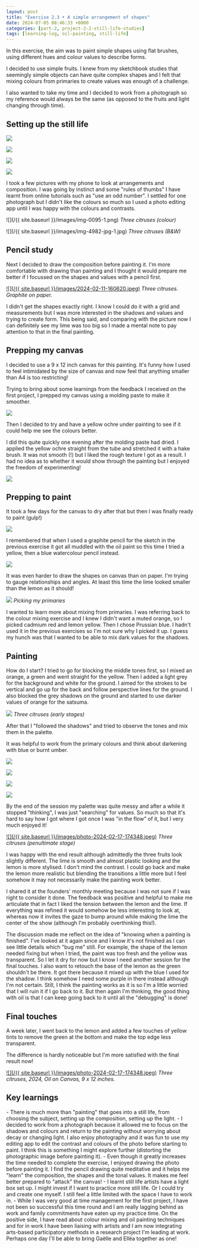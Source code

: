 ```yaml
---
layout: post
title: "Exercise 2.3 • A simple arrangement of shapes"
date: 2024-07-05 08:46:33 +0000
categories: [part-2, project-2-2-still-life-studies]
tags: [learning-log, oil-painting, still-life]
---
```


In this exercise, the aim was to paint simple shapes using flat brushes, using different hues and colour values to describe forms.

<!-- /wp:paragraph --><!-- wp:paragraph -->

I decided to use simple fruits. I knew from my sketchbook studies that seemingly simple objects can have quite complex shapes and I felt that mixing colours from primaries to create values was enough of a challenge.

<!-- /wp:paragraph --><!-- wp:paragraph -->

I also wanted to take my time and I decided to work from a photograph so my reference would always be the same (as opposed to the fruits and light changing through time).

<!-- /wp:paragraph --><!-- wp:heading {"className":"wp-block-heading"} -->
## Setting up the still life 
<!-- /wp:heading --><!-- wp:gallery {"linkTo":"none"} -->
<!-- wp:image {"id":865} -->
![](https://spaces.oca.ac.uk/gaellelog/wp-content/uploads/sites/5355/2024/06/img_4981.jpg)
<!-- /wp:image --><!-- wp:image {"id":863} -->
![](https://spaces.oca.ac.uk/gaellelog/wp-content/uploads/sites/5355/2024/06/img_4978.jpg)
<!-- /wp:image --><!-- wp:image {"id":862,"linkDestination":"none"} -->
![](https://spaces.oca.ac.uk/gaellelog/wp-content/uploads/sites/5355/2024/06/img_4976.jpg)
<!-- /wp:image --><!-- wp:image {"id":864} -->
![](https://spaces.oca.ac.uk/gaellelog/wp-content/uploads/sites/5355/2024/06/img_4974.jpg)
<!-- /wp:image -->
<!-- /wp:gallery --><!-- wp:paragraph -->

I took a few pictures with my phone to look at arrangements and composition. I was going by instinct and some "rules of thumbs" I have learnt from online tutorials such as "use an odd number". I settled for one photograph but I didn't like the colours so much so I used a photo editing app until I was happy with the colours and contrasts.

<!-- /wp:paragraph --><!-- wp:image {"id":867,"sizeSlug":"large"} -->
![](/{{ site.baseurl }}/images/img-0095-1.png)
_Three citruses (colour)_
<!-- /wp:image --><!-- wp:group {"layout":{"type":"flex","flexWrap":"nowrap"}} -->
<!-- wp:image {"id":866,"sizeSlug":"large"} -->
![](/{{ site.baseurl }}/images/img-4982-jpg-1.jpg)
_Three citruses (B&W)_
<!-- /wp:image -->
<!-- /wp:group --><!-- wp:heading {"className":"wp-block-heading"} -->
## Pencil study
<!-- /wp:heading --><!-- wp:paragraph -->

Next I decided to draw the composition before painting it. I'm more comfortable with drawing than painting and I thought it would prepare me better if I focussed on the shapes and values with a pencil first.

<!-- /wp:paragraph --><!-- wp:image {"id":868,"sizeSlug":"large","linkDestination":"media"} -->
[![](/{{ site.baseurl }}/images/2024-02-11-160620.jpeg)](https://spaces.oca.ac.uk/gaellelog/wp-content/uploads/sites/5355/2024/06/2024-06-03_083550-1.jpg)
_Three citruses. Graphite on paper._
<!-- /wp:image --><!-- wp:paragraph -->

I didn't get the shapes exactly right. I know I could do it with a grid and measurements but I was more interested in the shadows and values and trying to create form. This being said, and comparing with the picture now I can definitely see my lime was too big so I made a mental note to pay attention to that in the final painting.

<!-- /wp:paragraph --><!-- wp:heading {"className":"wp-block-heading"} -->
## Prepping my canvas
<!-- /wp:heading --><!-- wp:paragraph -->

I decided to use a 9 x 12 inch canvas for this painting. It's funny how I used to feel intimidated by the size of canvas and now feel that anything smaller than A4 is too restricting!

<!-- /wp:paragraph --><!-- wp:paragraph -->

Trying to bring about some learnings from the feedback I received on the first project, I prepped my canvas using a molding paste to make it smoother.

<!-- /wp:paragraph --><!-- wp:image {"id":869,"sizeSlug":"large"} -->
![](https://spaces.oca.ac.uk/gaellelog/wp-content/uploads/sites/5355/2024/06/img_4988.jpg)
<!-- /wp:image --><!-- wp:paragraph -->

Then I decided to try and have a yellow ochre under painting to see if it could help me see the colours better.

<!-- /wp:paragraph --><!-- wp:paragraph -->

I did this quite quickly one evening after the molding paste had dried. I applied the yellow ochre straight from the tube and stretched it with a hake brush. It was not smooth (!) but I liked the rough texture I got as a result. I had no idea as to whether it would show through the painting but I enjoyed the freedom of experimenting!

<!-- /wp:paragraph --><!-- wp:image {"id":870,"sizeSlug":"large","linkDestination":"media"} -->
[![](https://spaces.oca.ac.uk/gaellelog/wp-content/uploads/sites/5355/2024/06/img_4990.jpg)](https://spaces.oca.ac.uk/gaellelog/wp-content/uploads/sites/5355/2024/06/img_4990.jpg)
<!-- /wp:image --><!-- wp:heading {"className":"wp-block-heading"} -->
## Prepping to paint
<!-- /wp:heading --><!-- wp:paragraph -->

It took a few days for the canvas to dry after that but then I was finally ready to paint (gulp!)

<!-- /wp:paragraph --><!-- wp:image {"id":871,"sizeSlug":"large"} -->
![](https://spaces.oca.ac.uk/gaellelog/wp-content/uploads/sites/5355/2024/06/img_5007.jpg)
<!-- /wp:image --><!-- wp:paragraph -->

I remembered that when I used a graphite pencil for the sketch in the previous exercise it got all muddled with the oil paint so this time I tried a yellow, then a blue watercolour pencil instead.

<!-- /wp:paragraph --><!-- wp:image {"id":872,"sizeSlug":"large"} -->
![](https://spaces.oca.ac.uk/gaellelog/wp-content/uploads/sites/5355/2024/06/img_5009.jpg)
<!-- /wp:image --><!-- wp:paragraph -->

It was even harder to draw the shapes on canvas than on paper. I'm trying to gauge relationships and angles. At least this time the lime looked smaller than the lemon as it should!

<!-- /wp:paragraph --><!-- wp:image {"id":873,"sizeSlug":"large"} -->
![](https://spaces.oca.ac.uk/gaellelog/wp-content/uploads/sites/5355/2024/06/img_5006.jpg)
_Picking my primaries_
<!-- /wp:image --><!-- wp:paragraph -->

I wanted to learn more about mixing from primaries. I was referring back to the colour mixing exercise and I knew I didn't want a muted orange, so I picked cadmium red and lemon yellow. Then I chose Prussian blue. I hadn't used it in the previous exercises so I'm not sure why I picked it up. I guess my hunch was that I wanted to be able to mix dark values for the shadows.

<!-- /wp:paragraph --><!-- wp:heading {"className":"wp-block-heading"} -->
## Painting 
<!-- /wp:heading --><!-- wp:paragraph -->

How do I start? I tried to go for blocking the middle tones first, so I mixed an orange, a green and went straight for the yellow. Then I added a light grey for the background and white for the ground. I aimed for the strokes to be vertical and go up for the back and follow perspective lines for the ground. I also blocked the grey shadows on the ground and started to use darker values of orange for the satsuma.

<!-- /wp:paragraph --><!-- wp:image {"id":876,"sizeSlug":"large"} -->
![](https://spaces.oca.ac.uk/gaellelog/wp-content/uploads/sites/5355/2024/06/img_5012.jpg)
_Three citruses (early stages)_
<!-- /wp:image --><!-- wp:paragraph -->

After that I "followed the shadows" and tried to observe the tones and mix them in the palette.

<!-- /wp:paragraph --><!-- wp:paragraph -->

It was helpful to work from the primary colours and think about darkening with blue or burnt umber.

<!-- /wp:paragraph --><!-- wp:gallery {"linkTo":"none"} -->
<!-- wp:image {"id":877} -->
![](https://spaces.oca.ac.uk/gaellelog/wp-content/uploads/sites/5355/2024/06/img_5027.jpg)
<!-- /wp:image --><!-- wp:image {"id":878} -->
![](https://spaces.oca.ac.uk/gaellelog/wp-content/uploads/sites/5355/2024/06/img_5026.jpg)
<!-- /wp:image --><!-- wp:image {"id":879} -->
![](https://spaces.oca.ac.uk/gaellelog/wp-content/uploads/sites/5355/2024/06/img_5028.jpg)
<!-- /wp:image --><!-- wp:image {"id":880} -->
![](https://spaces.oca.ac.uk/gaellelog/wp-content/uploads/sites/5355/2024/06/img_5025.jpg)
<!-- /wp:image -->
<!-- /wp:gallery --><!-- wp:paragraph -->

By the end of the session my palette was quite messy and after a while it stopped "thinking", I was just "searching" for values. So much so that it's hard to say how I got where I got once I was "in the flow" of it, but I very much enjoyed it!

<!-- /wp:paragraph --><!-- wp:image {"id":881,"sizeSlug":"large","linkDestination":"media"} -->
[![](/{{ site.baseurl }}/images/photo-2024-02-17-174348.jpeg)](https://spaces.oca.ac.uk/gaellelog/wp-content/uploads/sites/5355/2024/06/photo_2024-06-09_145352-1.jpg)
_Three citruses (penultimate stage)_
<!-- /wp:image --><!-- wp:paragraph -->

I was happy with the end result although admittedly the three fruits look slightly different. The lime is smooth and almost plastic looking and the lemon is more stylised. I don't mind the contrast. I could go back and make the lemon more realistic but blending the transitions a little more but I feel somehow it may not necessarily make the painting work better.

<!-- /wp:paragraph --><!-- wp:paragraph -->

I shared it at the founders' monthly meeting because I was not sure if I was right to consider it done. The feedback was positive and helpful to make me articulate that in fact I liked the tension between the lemon and the lime. If everything was refined it would somehow be less interesting to look at, whereas now it invites the gaze to bump around while making the lime the center of the show (although I'm probably overthinking this!).

<!-- /wp:paragraph --><!-- wp:paragraph -->

The discussion made me reflect on the idea of "knowing when a painting is finished". I've looked at it again since and I know it's not finished as I can see little details which "bug me" still. For example, the shape of the lemon needed fixing but when I tried, the paint was too fresh and the yellow was transparent. So I let it dry for now but I know I need another session for the final touches. I also want to retouch the base of the lemon as the green shouldn't be there. It got there because it mixed up with the blue I used for the shadow. I think somehow I need some purple in there instead although I'm not certain. Still, I think the painting works as it is so I'm a little worried that I will ruin it if I go back to it. But then again I'm thinking, the good thing with oil is that I can keep going back to it until all the "debugging" is done!

<!-- /wp:paragraph --><!-- wp:heading {"className":"wp-block-heading"} -->
## Final touches 
<!-- /wp:heading --><!-- wp:paragraph -->

A week later, I went back to the lemon and added a few touches of yellow tints to remove the green at the bottom and make the top edge less transparent.

<!-- /wp:paragraph --><!-- wp:paragraph -->

The difference is hardly noticeable but I'm more satisfied with the final result now!

<!-- /wp:paragraph --><!-- wp:image {"id":883,"sizeSlug":"large","linkDestination":"media"} -->
[![](/{{ site.baseurl }}/images/photo-2024-02-17-174348.jpeg)](https://spaces.oca.ac.uk/gaellelog/wp-content/uploads/sites/5355/2024/06/photo_2024-06-23_183755-1.jpg)
_Three citruses, 2024, Oil on Canvas, 9 x 12 inches._
<!-- /wp:image --><!-- wp:heading {"className":"wp-block-heading"} -->
## Key learnings
<!-- /wp:heading --><!-- wp:list {"className":"wp-block-list"} -->
<!-- wp:list-item -->- There is much more than "painting" that goes into a still life, from choosing the subject, setting up the composition, setting up the light. 
<!-- /wp:list-item --><!-- wp:list-item -->- I decided to work from a photograph because it allowed me to focus on the shadows and colours and return to the painting without worrying about decay or changing light. I also enjoy photography and it was fun to use my editing app to edit the contrast and colours of the photo before starting to paint. I think this is something I might explore further (distorting the photographic image before painting it).
<!-- /wp:list-item --><!-- wp:list-item -->- Even though it greatly increases the time needed to complete the exercise, I enjoyed drawing the photo before painting it. I find the pencil drawing quite meditative and it helps me "learn" the composition, the shapes and the tonal values. It makes me feel better prepared to "attack" the canvas!
<!-- /wp:list-item --><!-- wp:list-item -->- I learnt still life artists have a light box set up. I might invest if I want to practice more still life. Or I could try and create one myself. I still feel a little limited with the space I have to work in. 
<!-- /wp:list-item --><!-- wp:list-item -->- While I was very good at time management for the first project, I have not been so successful this time round and I am really lagging behind as work and family commitments have eaten up my practice time. On the positive side, I have read about colour mixing and oil painting techniques and for in work I have been liaising with artists and I am now integrating arts-based participatory methods in a research project I'm leading at work. Perhaps one day I'll be able to bring Gaëlle and Ellëa together as one!
<!-- /wp:list-item -->
<!-- /wp:list -->